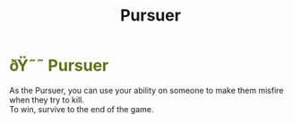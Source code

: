 ﻿---
lang: en-US
title: Pursuer
prev: Provocateur
next: Revenant
---

# <font color="#617218">ðŸ˜˜ <b>Pursuer</b></font> <Badge text="Benign" type="tip" vertical="middle"/>

As the Pursuer, you can use your ability on someone to make them misfire when they try to kill.<br>
To win, survive to the end of the game.<br>
